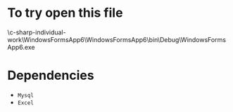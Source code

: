 # To try open this file
\c-sharp-individual-work\WindowsFormsApp6\WindowsFormsApp6\bin\Debug\WindowsFormsApp6.exe

# Dependencies
* `Mysql`
* `Excel`

